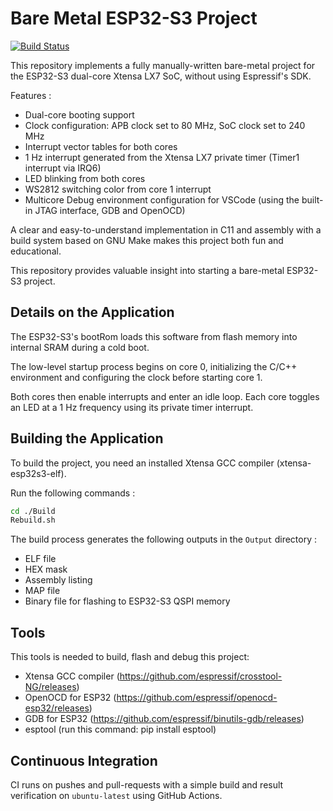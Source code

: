 Bare Metal ESP32-S3 Project
============================

[![Build Status](https://github.com/chalandi/Baremetal_esp32s3_nosdk/actions/workflows/Baremetal_esp32s3_nosdk.yml/badge.svg)](https://github.com/chalandi/Baremetal_esp32s3_nosdk/actions)

This repository implements a fully manually-written bare-metal project for the ESP32-S3 dual-core Xtensa LX7 SoC, without using Espressif's SDK.

Features :
  - Dual-core booting support
  - Clock configuration: APB clock set to 80 MHz, SoC clock set to 240 MHz
  - Interrupt vector tables for both cores
  - 1 Hz interrupt generated from the Xtensa LX7 private timer (Timer1 interrupt via IRQ6)
  - LED blinking from both cores
  - WS2812 switching color from core 1 interrupt
  - Multicore Debug environment configuration for VSCode (using the built-in JTAG interface, GDB and OpenOCD)


A clear and easy-to-understand implementation in C11 and assembly with a build system based on GNU Make makes this project both fun and educational.


This repository provides valuable insight into starting a bare-metal ESP32-S3 project.


## Details on the Application

The ESP32-S3's bootRom loads this software from flash memory into internal SRAM during a cold boot.

The low-level startup process begins on core 0, initializing the C/C++ environment and configuring the clock before starting core 1.

Both cores then enable interrupts and enter an idle loop. Each core toggles an LED at a 1 Hz frequency using its private timer interrupt.

## Building the Application

To build the project, you need an installed Xtensa GCC compiler (xtensa-esp32s3-elf).

Run the following commands :

```sh
cd ./Build
Rebuild.sh
```

The build process generates the following outputs in the `Output` directory :

  - ELF file
  - HEX mask
  - Assembly listing
  - MAP file
  - Binary file for flashing to ESP32-S3 QSPI memory

## Tools

This tools is needed to build, flash and debug this project:

  - Xtensa GCC compiler (https://github.com/espressif/crosstool-NG/releases)
  - OpenOCD for ESP32   (https://github.com/espressif/openocd-esp32/releases)
  - GDB for ESP32       (https://github.com/espressif/binutils-gdb/releases)
  - esptool             (run this command: pip install esptool)


## Continuous Integration

CI runs on pushes and pull-requests with a simple build and result verification on `ubuntu-latest` using GitHub Actions.
